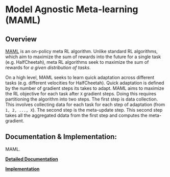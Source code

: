 # Model Agnostic Meta-learning (MAML)

## Overview 

[MAML](https://arxiv.org/abs/1703.03400) is an on-policy meta RL algorithm. Unlike standard RL algorithms, which aim to maximize the sum of rewards into the future for a single task (e.g. HalfCheetah), meta RL algorithms seek to maximize the sum of rewards for *a given distribution of tasks*. 

On a high level, MAML seeks to learn quick adaptation across different tasks (e.g. different velocities for HalfCheetah). Quick adaptation is defined by the number of gradient steps its takes to adapt. MAML aims to maximize the RL objective for each task after `X` gradient steps. Doing this requires partitioning the algorithm into two steps. The first step is data collection. This involves collecting data for each task for each step of adaptation (from `1, 2, ..., X`). The second step is the meta-update step. This second step takes all the aggregated ddata from the first step and computes the meta-gradient. 


## Documentation & Implementation:

MAML. 

  **[Detailed Documentation](https://docs.ray.io/en/master/rllib-algorithms.html#model-agnostic-meta-learning-maml)**

  **[Implementation](https://github.com/ray-project/ray/blob/master/rllib/agents/maml/maml.py)**
